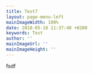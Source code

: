 ```yaml
---
title: Test7
layout: page-menu-left
mainImageWidth: 100%
date: 2018-05-18 11:37:40 +0200
keywords: Test
author: ''
mainImageUrl: ''
mainImageHeight: ''
---
```

fsdf
